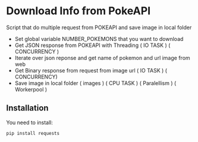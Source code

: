# Download Info from PokeAPI

Script that do multiple request from POKEAPI and save image in local folder

- Set global variable NUMBER_POKEMONS that you want to download
- Get JSON response from POKEAPI with Threading ( IO TASK ) ( CONCURRENCY )
- Iterate over json reponse and get name of pokemon and url image from web
- Get Binary response from request from image url ( IO TASK ) ( CONCURRENCY)
- Save image in local folder ( images ) ( CPU TASK ) ( Paralellism ) ( Workerpool )

## Installation

You need to install:

```env
pip install requests
```
